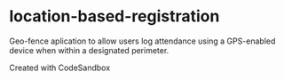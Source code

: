 # location-based-registration

Geo-fence aplication to allow users log attendance using a GPS-enabled device when within a designated perimeter.

Created with CodeSandbox

